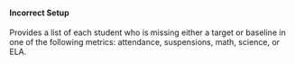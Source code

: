 #### Incorrect Setup

Provides a list of each student who is missing either a target or baseline in one of the following metrics: attendance, suspensions, math, science, or ELA. 

